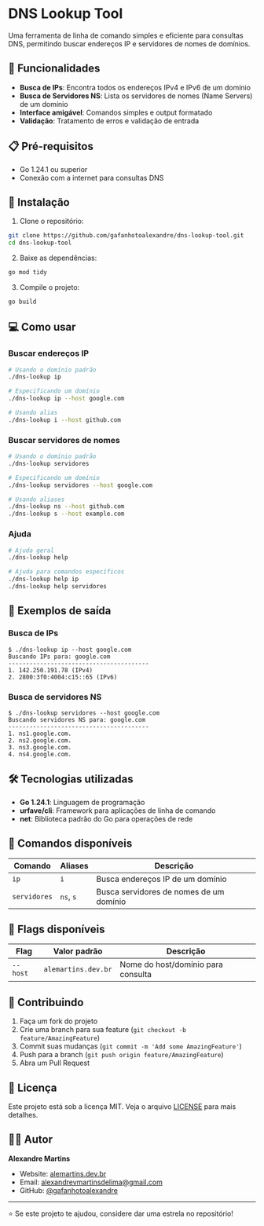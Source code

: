 # DNS Lookup Tool

Uma ferramenta de linha de comando simples e eficiente para consultas DNS, permitindo buscar endereços IP e servidores de nomes de domínios.

## 🚀 Funcionalidades

- **Busca de IPs**: Encontra todos os endereços IPv4 e IPv6 de um domínio
- **Busca de Servidores NS**: Lista os servidores de nomes (Name Servers) de um domínio
- **Interface amigável**: Comandos simples e output formatado
- **Validação**: Tratamento de erros e validação de entrada

## 📋 Pré-requisitos

- Go 1.24.1 ou superior
- Conexão com a internet para consultas DNS

## 🔧 Instalação

1. Clone o repositório:
```bash
git clone https://github.com/gafanhotoalexandre/dns-lookup-tool.git
cd dns-lookup-tool
```

2. Baixe as dependências:
```bash
go mod tidy
```

3. Compile o projeto:
```bash
go build
```

## 💻 Como usar

### Buscar endereços IP

```bash
# Usando o domínio padrão
./dns-lookup ip

# Especificando um domínio
./dns-lookup ip --host google.com

# Usando alias
./dns-lookup i --host github.com
```

### Buscar servidores de nomes

```bash
# Usando o domínio padrão
./dns-lookup servidores

# Especificando um domínio
./dns-lookup servidores --host google.com

# Usando aliases
./dns-lookup ns --host github.com
./dns-lookup s --host example.com
```

### Ajuda

```bash
# Ajuda geral
./dns-lookup help

# Ajuda para comandos específicos
./dns-lookup help ip
./dns-lookup help servidores
```

## 📖 Exemplos de saída

### Busca de IPs
```
$ ./dns-lookup ip --host google.com
Buscando IPs para: google.com
----------------------------------------
1. 142.250.191.78 (IPv4)
2. 2800:3f0:4004:c15::65 (IPv6)
```

### Busca de servidores NS
```
$ ./dns-lookup servidores --host google.com
Buscando servidores NS para: google.com
----------------------------------------
1. ns1.google.com.
2. ns2.google.com.
3. ns3.google.com.
4. ns4.google.com.
```

## 🛠️ Tecnologias utilizadas

- **Go 1.24.1**: Linguagem de programação
- **urfave/cli**: Framework para aplicações de linha de comando
- **net**: Biblioteca padrão do Go para operações de rede

## 📝 Comandos disponíveis

| Comando | Aliases | Descrição |
|---------|---------|-----------|
| `ip` | `i` | Busca endereços IP de um domínio |
| `servidores` | `ns`, `s` | Busca servidores de nomes de um domínio |

## 🎯 Flags disponíveis

| Flag | Valor padrão | Descrição |
|------|-------------|-----------|
| `--host` | `alemartins.dev.br` | Nome do host/domínio para consulta |

## 🤝 Contribuindo

1. Faça um fork do projeto
2. Crie uma branch para sua feature (`git checkout -b feature/AmazingFeature`)
3. Commit suas mudanças (`git commit -m 'Add some AmazingFeature'`)
4. Push para a branch (`git push origin feature/AmazingFeature`)
5. Abra um Pull Request

## 📄 Licença

Este projeto está sob a licença MIT. Veja o arquivo [LICENSE](LICENSE) para mais detalhes.

## 👨‍💻 Autor

**Alexandre Martins**
- Website: [alemartins.dev.br](https://alemartins.dev.br)
- Email: alexandrevmartinsdelima@gmail.com
- GitHub: [@gafanhotoalexandre](https://github.com/gafanhotoalexandre)

---

⭐ Se este projeto te ajudou, considere dar uma estrela no repositório!